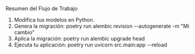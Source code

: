 Resumen del Flujo de Trabajo
1. Modifica tus modelos en Python.
2. Genera la migración: poetry run alembic revision --autogenerate -m "Mi cambio"
3. Aplica la migración: poetry run alembic upgrade head
4. Ejecuta tu aplicación: poetry run uvicorn src.main:app --reload